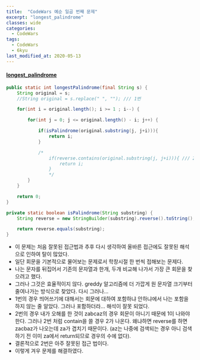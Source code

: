 ```yaml
---
title:  "CodeWars 예순 일곱 번째 문제"
excerpt: "longest_palindrome"
classes: wide
categories:
  - CodeWars
tags:
  - CodeWars
  - 6kyu
last_modified_at: 2020-05-13
---
```


#### [longest_palindrome](https://www.codewars.com/kata/54bb6f887e5a80180900046b)

```java
public static int longestPalindrome(final String s) {
    String original = s;
    //String original = s.replace(" ", ""); /// 1번

    for(int i = original.length(); i >= 1 ; i--) {

        for(int j = 0; j <= original.length() - i; j++) {

            if(isPalindrome(original.substring(j, j+i))){
                return i;
            }

            /*
				if(reverse.contains(original.substring(j, j+i))){ /// 2번
					return i;
				}
				*/
        }
    }

    return 0;
}

private static boolean isPalindrome(String substring) {
    String reverse = new StringBuilder(substring).reverse().toString();

    return reverse.equals(substring);
}
```

* 이 문제는 처음 잘못된 접근법과 추후 다시 생각하여 올바른 접근에도 잘못된 해석으로 인하여 탈이 많았다.
* 일단 회문을 기본적으로 물어보는 문제로서 학창시절 한 번씩 접해보는 문제다.
* 나는 문자를 뒤집어서 기존의 문자열과 한개, 두개 비교해 나가서 가장 큰 회문을 찾으려고 했다.
* 그러나 그것은 효율적이지 않다. greddy 알고리즘에 더 가깝게 원 문자열 크기부터 줄여나가는 방식으로 찾았다. 다시 그러나...
* 1번의 경우 띄어쓰기에 대해서는 회문에 대하여 포함하냐 안하냐에서 나는 포함을 하지 않는 줄 알았다. 그러나 포함하더라... 해석이 잘못 되었다. 
* 2번의 경우 내가 오해를 한 것이 zabcaz의 경우 회문이 아니기 때문에 1이 나와야 한다. 그러나 2번 처럼 contain을 쓸 경우 2가 나온다. 왜냐하면 reverse를 하면 zacbaz가 나오는데 za가 겹치기 때문이다. (az는 나중에 검색되는 경우 아니 검색하기 전 이미 za에서 return되므로 경우의 수에 없다).
* 결론적으로 2번은 아주 잘못된 접근 법이다.
* 이렇게 겨우 문제를 해결하였다.
